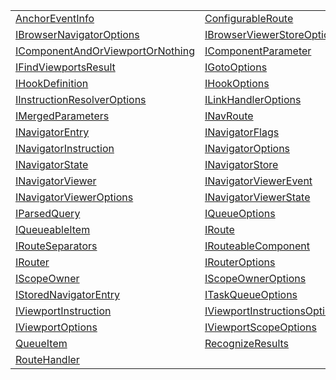 |                                                                                                                                       |                                                                                                                               |
| ------------------------------------------------------------------------------------------------------------------------------------- | ----------------------------------------------------------------------------------------------------------------------------- |
| [AnchorEventInfo](https://hamedfathi.gitbook.io/aurelia-2-doc-api/router/interface/anchoreventinfo)                                   | [ConfigurableRoute](https://hamedfathi.gitbook.io/aurelia-2-doc-api/router/interface/configurableroute)                       |
| [IBrowserNavigatorOptions](https://hamedfathi.gitbook.io/aurelia-2-doc-api/router/interface/ibrowsernavigatoroptions)                 | [IBrowserViewerStoreOptions](https://hamedfathi.gitbook.io/aurelia-2-doc-api/router/interface/ibrowserviewerstoreoptions)     |
| [IComponentAndOrViewportOrNothing](https://hamedfathi.gitbook.io/aurelia-2-doc-api/router/interface/icomponentandorviewportornothing) | [IComponentParameter](https://hamedfathi.gitbook.io/aurelia-2-doc-api/router/interface/icomponentparameter)                   |
| [IFindViewportsResult](https://hamedfathi.gitbook.io/aurelia-2-doc-api/router/interface/ifindviewportsresult)                         | [IGotoOptions](https://hamedfathi.gitbook.io/aurelia-2-doc-api/router/interface/igotooptions)                                 |
| [IHookDefinition](https://hamedfathi.gitbook.io/aurelia-2-doc-api/router/interface/ihookdefinition)                                   | [IHookOptions](https://hamedfathi.gitbook.io/aurelia-2-doc-api/router/interface/ihookoptions)                                 |
| [IInstructionResolverOptions](https://hamedfathi.gitbook.io/aurelia-2-doc-api/router/interface/iinstructionresolveroptions)           | [ILinkHandlerOptions](https://hamedfathi.gitbook.io/aurelia-2-doc-api/router/interface/ilinkhandleroptions)                   |
| [IMergedParameters](https://hamedfathi.gitbook.io/aurelia-2-doc-api/router/interface/imergedparameters)                               | [INavRoute](https://hamedfathi.gitbook.io/aurelia-2-doc-api/router/interface/inavroute)                                       |
| [INavigatorEntry](https://hamedfathi.gitbook.io/aurelia-2-doc-api/router/interface/inavigatorentry)                                   | [INavigatorFlags](https://hamedfathi.gitbook.io/aurelia-2-doc-api/router/interface/inavigatorflags)                           |
| [INavigatorInstruction](https://hamedfathi.gitbook.io/aurelia-2-doc-api/router/interface/inavigatorinstruction)                       | [INavigatorOptions](https://hamedfathi.gitbook.io/aurelia-2-doc-api/router/interface/inavigatoroptions)                       |
| [INavigatorState](https://hamedfathi.gitbook.io/aurelia-2-doc-api/router/interface/inavigatorstate)                                   | [INavigatorStore](https://hamedfathi.gitbook.io/aurelia-2-doc-api/router/interface/inavigatorstore)                           |
| [INavigatorViewer](https://hamedfathi.gitbook.io/aurelia-2-doc-api/router/interface/inavigatorviewer)                                 | [INavigatorViewerEvent](https://hamedfathi.gitbook.io/aurelia-2-doc-api/router/interface/inavigatorviewerevent)               |
| [INavigatorViewerOptions](https://hamedfathi.gitbook.io/aurelia-2-doc-api/router/interface/inavigatorvieweroptions)                   | [INavigatorViewerState](https://hamedfathi.gitbook.io/aurelia-2-doc-api/router/interface/inavigatorviewerstate)               |
| [IParsedQuery](https://hamedfathi.gitbook.io/aurelia-2-doc-api/router/interface/iparsedquery)                                         | [IQueueOptions](https://hamedfathi.gitbook.io/aurelia-2-doc-api/router/interface/iqueueoptions)                               |
| [IQueueableItem](https://hamedfathi.gitbook.io/aurelia-2-doc-api/router/interface/iqueueableitem)                                     | [IRoute](https://hamedfathi.gitbook.io/aurelia-2-doc-api/router/interface/iroute)                                             |
| [IRouteSeparators](https://hamedfathi.gitbook.io/aurelia-2-doc-api/router/interface/irouteseparators)                                 | [IRouteableComponent](https://hamedfathi.gitbook.io/aurelia-2-doc-api/router/interface/irouteablecomponent)                   |
| [IRouter](https://hamedfathi.gitbook.io/aurelia-2-doc-api/router/interface/irouter)                                                   | [IRouterOptions](https://hamedfathi.gitbook.io/aurelia-2-doc-api/router/interface/irouteroptions)                             |
| [IScopeOwner](https://hamedfathi.gitbook.io/aurelia-2-doc-api/router/interface/iscopeowner)                                           | [IScopeOwnerOptions](https://hamedfathi.gitbook.io/aurelia-2-doc-api/router/interface/iscopeowneroptions)                     |
| [IStoredNavigatorEntry](https://hamedfathi.gitbook.io/aurelia-2-doc-api/router/interface/istorednavigatorentry)                       | [ITaskQueueOptions](https://hamedfathi.gitbook.io/aurelia-2-doc-api/router/interface/itaskqueueoptions)                       |
| [IViewportInstruction](https://hamedfathi.gitbook.io/aurelia-2-doc-api/router/interface/iviewportinstruction)                         | [IViewportInstructionsOptions](https://hamedfathi.gitbook.io/aurelia-2-doc-api/router/interface/iviewportinstructionsoptions) |
| [IViewportOptions](https://hamedfathi.gitbook.io/aurelia-2-doc-api/router/interface/iviewportoptions)                                 | [IViewportScopeOptions](https://hamedfathi.gitbook.io/aurelia-2-doc-api/router/interface/iviewportscopeoptions)               |
| [QueueItem](https://hamedfathi.gitbook.io/aurelia-2-doc-api/router/interface/queueitem)                                               | [RecognizeResults](https://hamedfathi.gitbook.io/aurelia-2-doc-api/router/interface/recognizeresults)                         |
| [RouteHandler](https://hamedfathi.gitbook.io/aurelia-2-doc-api/router/interface/routehandler)                                         |                                                                                                                               |